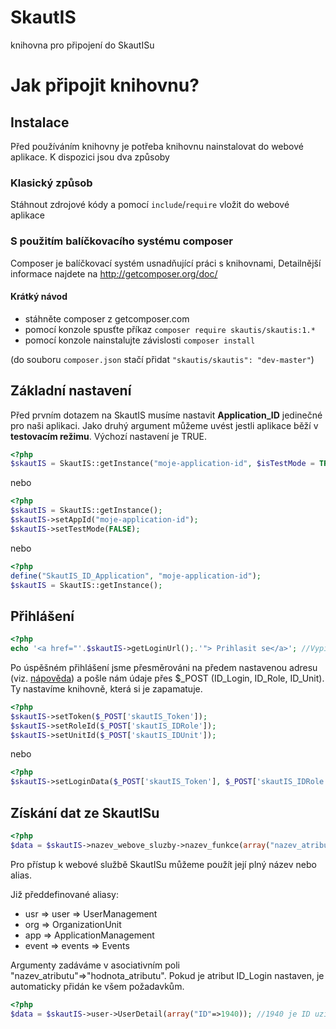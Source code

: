 SkautIS
=======

knihovna pro připojení do SkautISu

# Jak připojit knihovnu?
## Instalace
Před používáním knihovny je potřeba knihovnu nainstalovat do webové aplikace. K dispozici jsou dva způsoby

### Klasický způsob
Stáhnout zdrojové kódy a pomocí ``include``/``require`` vložit do webové aplikace

### S použitím balíčkovacího systému composer
Composer je balíčkovací systém usnadňující práci s knihovnami, Detailnější informace najdete na http://getcomposer.org/doc/

#### Krátký návod

* stáhněte composer z getcomposer.com
* pomocí konzole spusťte příkaz ``composer require skautis/skautis:1.*``
* pomocí konzole nainstalujte závislosti ``composer install``

(do souboru ``composer.json`` stačí přidat ``"skautis/skautis": "dev-master"``)


## Základní nastavení
Před prvním dotazem na SkautIS musíme nastavit **Application_ID** jedinečné pro naši aplikaci. Jako druhý argument můžeme uvést jestli aplikace běží v **testovacím režimu**. Výchozí nastavení je TRUE.

```php
<?php
$skautIS = SkautIS::getInstance("moje-application-id", $isTestMode = TRUE);
```

nebo

```php
<?php
$skautIS = SkautIS::getInstance();
$skautIS->setAppId("moje-application-id");
$skautIS->setTestMode(FALSE);
```

nebo

```php
<?php
define("SkautIS_ID_Application", "moje-application-id");
$skautIS = SkautIS::getInstance();
```

## Přihlášení
```php
<?php
echo '<a href="'.$skautIS->getLoginUrl();.'"> Prihlasit se</a>'; //Vypise odkaz pro prihlaseni do SkautISu
```

Po úspěšném přihlášení jsme přesměrováni na předem nastavenou adresu (viz. [nápověda](http://is.skaut.cz/napoveda/programatori.3-naprogramovani-obslouzeni-uspesneho-prihlaseni-a-odhlaseni.ashx#Hodnoty_zaslan%C3%A9_webov%C3%A9_str%C3%A1nce_po_%C3%BAsp%C4%9B%C5%A1n%C3%A9m_p%C5%99ihl%C3%A1%C5%A1en%C3%AD_u%C5%BEivatele_0)) a pošle nám údaje přes $_POST
(ID_Login, ID_Role, ID_Unit). Ty nastavíme knihovně, která si je zapamatuje.
```php
<?php
$skautIS->setToken($_POST['skautIS_Token']);
$skautIS->setRoleId($_POST['skautIS_IDRole']);
$skautIS->setUnitId($_POST['skautIS_IDUnit']);
```
nebo 
```php
<?php
$skautIS->setLoginData($_POST['skautIS_Token'], $_POST['skautIS_IDRole'], $_POST['skautIS_IDUnit']);
```

## Získání dat ze SkautISu
```php
<?php
$data = $skautIS->nazev_webove_sluzby->nazev_funkce(array("nazev_atributu"=>"hodnota_atributu", ...));
```
Pro přístup k webové službě SkautISu můžeme použít její plný název nebo alias.

Již předdefinované aliasy:

* usr => user => UserManagement
* org => OrganizationUnit
* app => ApplicationManagement
* event => events => Events

Argumenty zadáváme v asociativním poli "nazev_atributu"=>"hodnota_atributu". Pokud je atribut ID_Login nastaven, je automaticky přidán ke všem požadavkům.

```php
<?php
$data = $skautIS->user->UserDetail(array("ID"=>1940)); //1940 je ID uzivatele okres blansko
```
